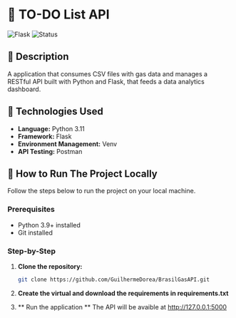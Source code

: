 # 🚀 TO-DO List API

![Flask](https://img.shields.io/badge/Flask-black?style=for-the-badge&logo=flask)
![Status](https://img.shields.io/badge/Status-InProgress-yellow?style=for-the-badge)

## 📝 Description
A application that consumes CSV files with gas data and manages a
RESTful API built with Python and Flask, that feeds a data
analytics dashboard.

## 🚀 Technologies Used
- **Language:** Python 3.11
- **Framework:** Flask
- **Environment Management:** Venv
- **API Testing:** Postman

## 🏁 How to Run The Project Locally

Follow the steps below to run the project on your local machine.

### Prerequisites
- Python 3.9+ installed
- Git installed

### Step-by-Step
1. **Clone the repository:**
   ```bash
   git clone https://github.com/GuilhermeDorea/BrasilGasAPI.git

2. **Create the virtual and download the requirements in requirements.txt**

3. ** Run the application **
    The API will be avaible at http://127.0.0.1:5000